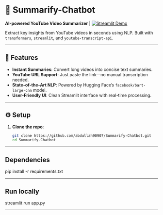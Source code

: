# 📝 Summarify-Chatbot  
**AI-powered YouTube Video Summarizer** | [![Streamlit Demo](https://static.streamlit.io/badges/streamlit_badge_black_white.svg)](https://your-streamlit-app-link.streamlit.app/)  

Extract key insights from YouTube videos in seconds using NLP. Built with `transformers`, `streamlit`, and `youtube-transcript-api`.  

---

## 🚀 Features  
- **Instant Summaries**: Convert long videos into concise text summaries.  
- **YouTube URL Support**: Just paste the link—no manual transcription needed.  
- **State-of-the-Art NLP**: Powered by Hugging Face’s `facebook/bart-large-cnn` model.  
- **User-Friendly UI**: Clean Streamlit interface with real-time processing.  

---

## ⚙️ Setup  
1. **Clone the repo**:  
   ```bash
   git clone https://github.com/abdullah90907/Summarify-Chatbot.git
   cd Summarify-Chatbot

---

## Dependencies
pip install -r requirements.txt

---

## Run locally
streamlit run app.py

---
